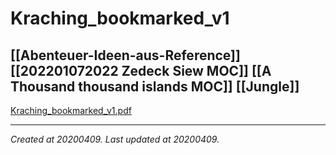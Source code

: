 # Kraching_bookmarked_v1
 [[Abenteuer-Ideen-aus-Reference]] [[202201072022 Zedeck Siew MOC]] [[A Thousand thousand islands MOC]] [[Jungle]] 
---



[Kraching\_bookmarked\_v1.pdf](./resources/202004091613_Kraching_bookmarked_v1.resources/Kraching_bookmarked_v1.pdf)

---

_Created at 20200409._
_Last updated at 20200409._



